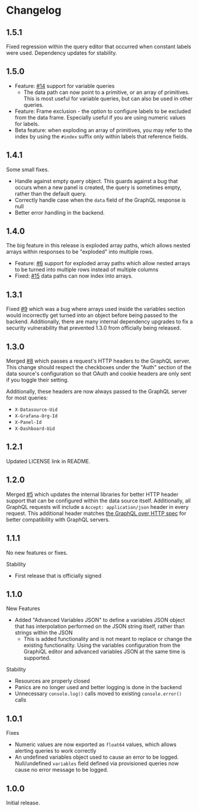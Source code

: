 # Changelog

## 1.5.1

Fixed regression within the query editor that occurred when constant labels were used.
Dependency updates for stability.

## 1.5.0

* Feature: [#14](https://github.com/wildmountainfarms/wild-graphql-datasource/issues/14) support for variable queries
  * The data path can now point to a primitive, or an array of primitives. This is most useful for variable queries, but can also be used in other queries.
* Feature: Frame exclusion - the option to configure labels to be excluded from the data frame. Especially useful if you are using numeric values for labels.
* Beta feature: when exploding an array of primitives, you may refer to the index by using the `#index` suffix only within labels that reference fields.

## 1.4.1

Some small fixes.

* Handle against empty query object. This guards against a bug that occurs when a new panel is created, the query is sometimes empty, rather than the default query.
* Correctly handle case when the `data` field of the GraphQL response is null
* Better error handling in the backend.

## 1.4.0

The big feature in this release is exploded array paths, which allows nested arrays within responses to be "exploded" into multiple rows.

* Feature: [#6](https://github.com/wildmountainfarms/wild-graphql-datasource/issues/6) support for exploded array paths which allow nested arrays to be turned into multiple rows instead of multiple columns
* Fixed: [#15](https://github.com/wildmountainfarms/wild-graphql-datasource/issues/15) data paths can now index into arrays.

## 1.3.1

Fixed [#9](https://github.com/wildmountainfarms/wild-graphql-datasource/issues/9)
which was a bug where arrays used inside the variables section would incorrectly get turned into an object before being passed to the backend.
Additionally, there are many internal dependency upgrades to fix a security vulnerability that prevented 1.3.0 from officially being released.

## 1.3.0

Merged [#8](https://github.com/wildmountainfarms/wild-graphql-datasource/pull/8)
which passes a request's HTTP headers to the GraphQL server.
This change should respect the checkboxes under the "Auth" section of the data source's configuration
so that OAuth and cookie headers are only sent if you toggle their setting.

Additionally, these headers are now always passed to the GraphQL server for most queries:

* `X-Datasource-Uid`
* `X-Grafana-Org-Id`
* `X-Panel-Id`
* `X-Dashboard-Uid`

## 1.2.1

Updated LICENSE link in README.

## 1.2.0

Merged [#5](https://github.com/wildmountainfarms/wild-graphql-datasource/pull/5)
which updates the internal libraries for better HTTP header support that can be configured within the data source itself.
Additionally, all GraphQL requests will include a `Accept: application/json` header in every request.
This additional header matches [the GraphQL over HTTP spec](https://graphql.github.io/graphql-over-http/draft/#sec-Accept) for better compatibility with GraphQL servers.

## 1.1.1

No new features or fixes.

Stability
* First release that is officially signed

## 1.1.0

New Features
* Added "Advanced Variables JSON" to define a variables JSON object that has interpolation performed on the JSON string itself, rather than strings within the JSON
  * This is added functionality and is not meant to replace or change the existing functionality. Using the variables configuration from the GraphiQL editor and advanced variables JSON at the same time is supported.

Stability
* Resources are properly closed
* Panics are no longer used and better logging is done in the backend
* Unnecessary `console.log()` calls moved to existing `console.error()` calls


## 1.0.1

Fixes
* Numeric values are now exported as `float64` values, which allows alerting queries to work correctly
* An undefined variables object used to cause an error to be logged. Null/undefined `variables` field defined via provisioned queries now cause no error message to be logged.


## 1.0.0

Initial release.
